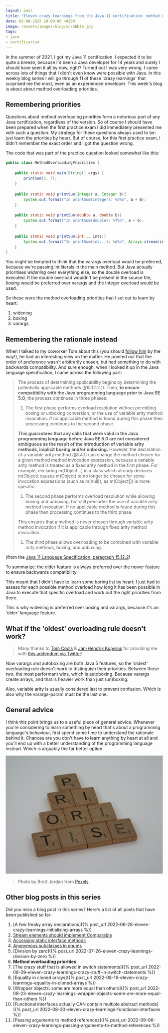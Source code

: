```yaml
---
layout: post
title: "Eleven crazy learnings from the Java 11 certification: method overloading priorities (6/11)"
date: 02-08-2022 20:00:00 +0200
image: /assets/images/blog/scrabble.jpg
tags: 
- java
- certification
---
```


In the summer of 2021, I got my Java 11 certification. I expected it to be quite a breeze, because I'd been a Java developer for 14 years and surely I should have seen it all by now, right? Turned out I was very wrong. I came across lots of things that I didn't even know were possible with Java. In this weekly blog series I will go through 11 of these 'crazy learnings' that surprised me the most, even as an experienced developer. This week's blog is about about method overloading priorities.

## Remembering priorities

Questions about method overloading priorities form a notorious part of any Java certification, regardless of the version. 
So of course I should have been prepared when the first practice exam I did immediately presented me with such a question.
My strategy for these questions always used to be: just learn the priorities by heart.
But of course, for this first practice exam, I didn't remember the exact order and I got the question wrong.

The code that was part of the practice question looked somewhat like this:

```java
public class MethodOverloadingPriorities {

    public static void main(String[] args) {
        printSum(2, 7);
    }

    public static void printSum(Integer a, Integer b){
        System.out.format("In printSum(Integer): %d%n", a + b);
    }

    public static void printSum(double a, double b){
        System.out.format("In printSum(double): %f%n", a + b);
    }

    public static void printSum(int... ints){
        System.out.format("In printSum(int...): %d%n", Arrays.stream(ints).sum());
    }
}
```

You might be tempted to think that the varargs overload would be preferred, because we're passing int literals in the main method.
But Java actually prioritises *widening* over everything else, so the double overload is executed.
If the double overload wouldn't be present in the source file, *boxing* would be preferred over varargs and the Integer overload would be used.

So these were the method overloading priorities that I set out to learn by heart:

1. widening
2. boxing
3. varargs

## Remembering the rationale instead

When I talked to my coworker Tom about this (you should [follow him](https://twitter.com/TCoolsIT) by the way!), he had an interesting view on the matter.
He pointed out that the order of preference wasn't arbitrarily chosen, but had something to do with backwards compatibility.
And sure enough, when I looked it up in the Java language specification, I came across the following part:

> The process of determining applicability begins by determining the potentially applicable methods (§15.12.2.1). Then, **to ensure compatibility with the Java programming language prior to Java SE 5.0**, the process continues in three phases:
>
> 1. The first phase performs overload resolution without permitting boxing or unboxing conversion, or the use of variable arity method invocation. If no applicable method is found during this phase then processing continues to the second phase.
> 
> **This guarantees that any calls that were valid in the Java programming language before Java SE 5.0 are not considered ambiguous as the result of the introduction of variable arity methods, implicit boxing and/or unboxing.** However, the declaration of a variable arity method (§8.4.1) can change the method chosen for a given method method invocation expression, because a variable arity method is treated as a fixed arity method in the first phase. For example, declaring m(Object...) in a class which already declares m(Object) causes m(Object) to no longer be chosen for some invocation expressions (such as m(null)), as m(Object[]) is more specific.
>
> 1. The second phase performs overload resolution while allowing boxing and unboxing, but still precludes the use of variable arity method invocation. If no applicable method is found during this phase then processing continues to the third phase.
>
> This ensures that a method is never chosen through variable arity method invocation if it is applicable through fixed arity method invocation.
>
> 1. The third phase allows overloading to be combined with variable arity methods, boxing, and unboxing.

(from the [Java 11 Language Specification, paragraph 15.12.2](https://docs.oracle.com/javase/specs/jls/se11/html/jls-15.html#jls-15.12.2))

To summarize: the older feature is always preferred over the newer feature to ensure backwards compatibility.

This meant that I didn't have to learn some boring list by heart; I just had to assess for each possible method overload how long it has been possible in Java to execute that specific overload and work out the right priorities from there.

This is why widening is preferred over boxing and varargs, because it's an 'older' language feature.

## What if the 'oldest' overloading rule doesn't work?

> Many thanks to [Tom Cools](https://twitter.com/TCoolsIT) & [Jan-Hendrik Kuperus](https://twitter.com/jhkuperus) for providing me with [this addendum via Twitter](https://twitter.com/jhkuperus/status/1554756615953342464)!

Now varargs and autoboxing are both Java 5 features, so the 'oldest' overloading rule doesn't work to distinguish their priorities.
Between those two, the most performant wins, which is autoboxing. 
Because varargs create arrays, and that is heavier work than just (un)boxing.

Also, variable arity is usually considered last to prevent confusion. 
Which is also why the varargs-param must be the last one.

## General advice

I think this point brings us to a useful piece of general advice.
Whenever you're considering to learn something by heart that's about a programming language's behaviour, first spend some time to understand the rationale behind it.
Chances are you don't have to learn anything by heart at all and you'll end up with a better understanding of the programming language instead.
Which is arguably the far better option.

![Scrabble](/assets/images/blog/scrabble.jpg)
> Photo by Brett Jordan from <a href="https://www.pexels.com/photo/close-up-shot-of-scrabble-tiles-8241829">Pexels</a>

## Other blog posts in this series

Did you miss a blog post in this series? Here's a list of all posts that have been published so far:

1. [A few freaky array declarations]({% post_url 2022-06-28-eleven-crazy-learnings-initialising-arrays %})
2. [Stream elements should implement Comparable](/2022/07/05/eleven-crazy-learnings-stream-elements-comparable.html)
3. [Accessing static interface methods](/2022/07/12/eleven-crazy-learnings-accessing-static-interface-methods.html)
4. [Anonymous subclasses in enums](/2022/07/19/eleven-crazy-learnings-anonymous-subclass-in-enum.html)
5. [Division by zero]({% post_url 2022-07-26-eleven-crazy-learnings-division-by-zero %})
6. **Method overloading priorities**
7. [The crazy stuff that is allowed in switch statements]({% post_url 2022-08-09-eleven-crazy-learnings-crazy-stuff-in-switch-statements %})
8. [Equality in cloned arrays]({% post_url 2022-08-16-eleven-crazy-learnings-equality-in-cloned-arrays %})
9. [Wrapper objects: some are more equal than others]({% post_url 2022-08-23-eleven-crazy-learnings-wrapper-objects-some-are-more-equal-than-others %})
10. [Functional interfaces actually CAN contain multiple abstract methods]({% post_url 2022-08-30-eleven-crazy-learnings-functional-interfaces %})
11. [Passing arguments to method references]({% post_url 2022-09-06-eleven-crazy-learnings-passing-arguments-to-method-references %})